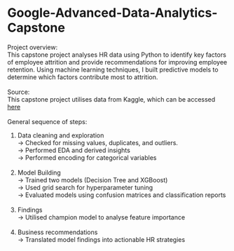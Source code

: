 # Google-Advanced-Data-Analytics-Capstone
Project overview: <br>
This capstone project analyses HR data using Python to identify key factors of employee attrition and provide recommendations for improving employee retention. Using machine learning techniques, I built predictive models to determine which factors contribute most to attrition. <br> <br>
Source: <br>
This capstone project utilises data from Kaggle, which can be accessed [here](https://www.kaggle.com/datasets/mfaisalqureshi/hr-analytics-and-job-prediction/discussion/454737)
<br><br>
General sequence of steps: <br> 
1) Data cleaning and exploration <br>
→ Checked for missing values, duplicates, and outliers. <br>
→ Performed EDA and derived insights <br>
→ Performed encoding for categorical variables <br> <br>
2) Model Building <br>
→ Trained two models (Decision Tree and XGBoost) <br>
→ Used grid search for hyperparameter tuning <br>
→ Evaluated models using confusion matrices and classification reports <br> <br>
3) Findings <br>
→ Utilised champion model to analyse feature importance <br> <br>
4) Business recommendations <br>
→ Translated model findings into actionable HR strategies
